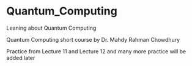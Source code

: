 # Quantum_Computing
Leaning about Quantum Computing

Quantum Computing short course by Dr. Mahdy Rahman Chowdhury

Practice from Lecture 11 and Lecture 12 and many more practice will be added later